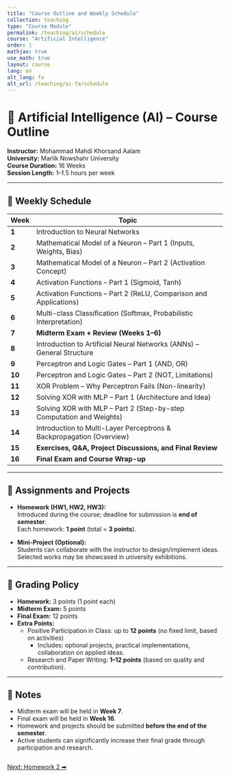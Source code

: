 ```yaml
---
title: "Course Outline and Weekly Schedule"
collection: teaching
type: "Course Module"
permalink: /teaching/ai/schedule
course: "Artificial Intelligence"
order: 1
mathjax: true
use_math: true
layout: course
lang: en
alt_lang: fa
alt_url: /teaching/ai-fa/schedule
---
```


# 🧠 Artificial Intelligence (AI) – Course Outline

**Instructor:** Mohammad Mahdi Khorsand Aalam  
**University:** Marlik Nowshahr University  
**Course Duration:** 16 Weeks  
**Session Length:** 1–1.5 hours per week  

---

## 📅 Weekly Schedule

| Week | Topic |
|------|-------|
| **1** | Introduction to Neural Networks |
| **2** | Mathematical Model of a Neuron – Part 1 (Inputs, Weights, Bias) |
| **3** | Mathematical Model of a Neuron – Part 2 (Activation Concept) |
| **4** | Activation Functions – Part 1 (Sigmoid, Tanh) |
| **5** | Activation Functions – Part 2 (ReLU, Comparison and Applications) |
| **6** | Multi-class Classification (Softmax, Probabilistic Interpretation) |
| **7** | **Midterm Exam + Review (Weeks 1–6)** |
| **8** | Introduction to Artificial Neural Networks (ANNs) – General Structure |
| **9** | Perceptron and Logic Gates – Part 1 (AND, OR) |
| **10** | Perceptron and Logic Gates – Part 2 (NOT, Limitations) |
| **11** | XOR Problem – Why Perceptron Fails (Non-linearity) |
| **12** | Solving XOR with MLP – Part 1 (Architecture and Idea) |
| **13** | Solving XOR with MLP – Part 2 (Step-by-step Computation and Weights) |
| **14** | Introduction to Multi-Layer Perceptrons & Backpropagation (Overview) |
| **15** | **Exercises, Q&A, Project Discussions, and Final Review** |
| **16** | **Final Exam and Course Wrap-up** |

---

## 📝 Assignments and Projects

- **Homework (HW1, HW2, HW3):**  
  Introduced during the course; deadline for submission is **end of semester**.  
  Each homework: **1 point** (total = **3 points**).  

- **Mini-Project (Optional):**  
  Students can collaborate with the instructor to design/implement ideas.  
  Selected works may be showcased in university exhibitions.  

---

## 🧮 Grading Policy

- **Homework:** 3 points (1 point each)  
- **Midterm Exam:** 5 points  
- **Final Exam:** 12 points  
- **Extra Points:**  
  - Positive Participation in Class: up to **12 points** (no fixed limit, based on activities)  
    - Includes: optional projects, practical implementations, collaboration on applied ideas.  
  - Research and Paper Writing: **1–12 points** (based on quality and contribution).  

---

## 📌 Notes

- Midterm exam will be held in **Week 7**.  
- Final exam will be held in **Week 16**.  
- Homework and projects should be submitted **before the end of the semester**.  
- Active students can significantly increase their final grade through participation and research.  


<div class="lesson-nav" style="display:flex; justify-content:space-between; margin-top:2em;">
  <a class="btn btn--primary" href="{{'/teaching/ai/introduction' | relative_url }}">Next: Homework 2 ➡︎</a>
</div>